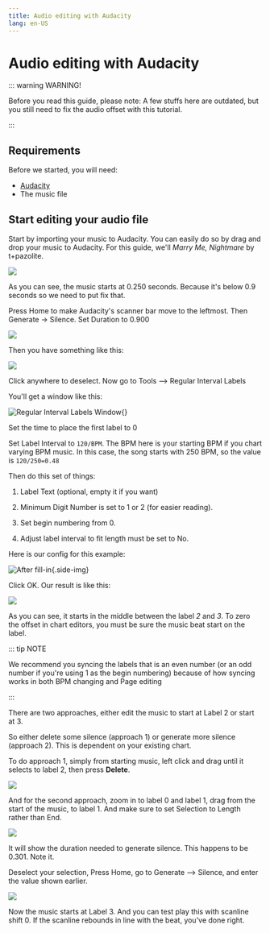 ```yaml
---
title: Audio editing with Audacity
lang: en-US
---
```


# Audio editing with Audacity

::: warning WARNING!

Before you read this guide, please note:
A few stuffs here are outdated, but you still need to fix the audio offset with this tutorial.

:::

## Requirements

Before we started, you will need:

- [Audacity](https://www.audacityteam.org)
- The music file

## Start editing your audio file

Start by importing your music to Audacity. You can easily do so by drag and drop your music to Audacity. For this guide, we'll *Marry Me, Nightmare* by t+pazolite.

![](./_sources_audio.md/start.png)

As you can see, the music starts at 0.250 seconds. Because it's below 0.9 seconds so we need to put fix that.

Press Home to make Audacity's scanner bar move to the leftmost. Then Generate → Silence. Set Duration to 0.900

![](./_sources_audio.md/slience.png)

Then you have something like this:

![](./_sources_audio.md/after.png)

Click anywhere to deselect. Now go to Tools --> Regular Interval Labels

You'll get a window like this:

![Regular Interval Labels Window](./_sources_audio.md/labels_window.png){}

Set the time to place the first label to 0

Set Label Interval to ``120/BPM``. The BPM here is your starting BPM if you chart varying BPM music. In this case, the song starts with 250 BPM, so the value is ``120/250=0.48``

Then do this set of things:

1. Label Text (optional, empty it if you want)

2. Minimum Digit Number is set to 1 or 2 (for easier reading).

3. Set begin numbering from 0.

4. Adjust label interval to fit length must be set to No.

Here is our config for this example:

![After fill-in](./_sources_audio.md/labels_after.png){.side-img}

Click OK. Our result is like this:

![](./_sources_audio.md/result.png)

As you can see, it starts in the middle between the label *2* and *3*. To zero the offset in chart editors, you must be sure the music beat start on the label.

::: tip NOTE

We recommend you syncing the labels that is an even number (or an odd number if you're using 1 as the begin numbering) because of how syncing works in both BPM changing and Page editing

:::

There are two approaches, either edit the music to start at Label 2 or start at 3.

So either delete some silence (approach 1) or generate more silence (approach 2). This is dependent on your existing chart.

To do approach 1, simply from starting music, left click and drag until it selects to label 2, then press **Delete**.

![](./_sources_audio.md/appr1.png)

And for the second approach, zoom in to label 0 and label 1, drag from the start of the music, to label 1. And make sure to set Selection to Length rather than End.

![](./_sources_audio.md/appr2.png)

It will show the duration needed to generate silence. This happens to be 0.301. Note it.

Deselect your selection, Press Home, go to Generate --> Silence, and enter the value shown earlier.

![](./_sources_audio.md/appr2_after.png)

Now the music starts at Label 3. And you can test play this with scanline shift 0. If the scanline rebounds in line with the beat, you've done right.
